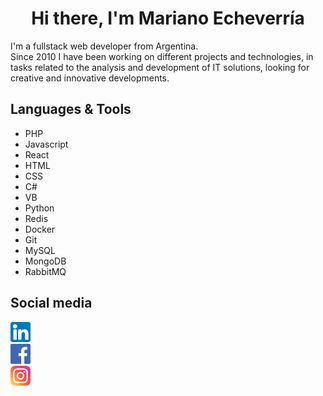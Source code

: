 <h1 align="center">Hi there, I'm Mariano Echeverría </h1>
I'm a fullstack web developer from Argentina.
<br />
Since 2010 I have been working on different projects and technologies, in tasks related to the analysis and development of IT solutions, looking for creative and
innovative developments.

## Languages & Tools
- PHP
- Javascript
- React
- HTML
- CSS
- C#
- VB
- Python
- Redis
- Docker
- Git
- MySQL
- MongoDB
- RabbitMQ
 
## Social media
<a href="https://www.linkedin.com/in/marianoecheverria/">
    <img alt="LinkedIn" title="LinkedIn" height="32" width="32" src="/images/linkedin.png">
</a>
<br />
<a href="https://www.facebook.com/maro.echeverria">
    <img alt="Facebook" title="Facebook" height="32" width="32" src="/images/facebook.png">
</a>
<br />
<a href="https://www.instagram.com/maroecheverria">
    <img alt="Instagram" title="Instagram" height="32" width="32" src="/images/instagram.png" />
</a>
<br />
